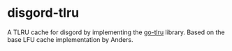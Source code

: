 # disgord-tlru
A TLRU cache for disgord by implementing the [go-tlru](https://github.com/jakemakesstuff/go-tlru) library. Based on the base LFU cache implementation by Anders.
